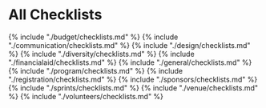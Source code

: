 # All Checklists

{% include "./budget/checklists.md" %}
{% include "./communication/checklists.md" %}
{% include "./design/checklists.md" %}
{% include "./diversity/checklists.md" %}
{% include "./financialaid/checklists.md" %}
{% include "./general/checklists.md" %}
{% include "./program/checklists.md" %}
{% include "./registration/checklists.md" %}
{% include "./sponsors/checklists.md" %}
{% include "./sprints/checklists.md" %}
{% include "./venue/checklists.md" %}
{% include "./volunteers/checklists.md" %}
